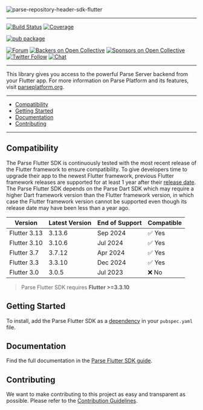 <img src="https://user-images.githubusercontent.com/5673677/166121333-2a144ce3-95bc-45d6-8840-d5b2885f2046.png" alt="parse-repository-header-sdk-flutter" style="max-width: 100%;">

---

[![Build Status](https://github.com/parse-community/Parse-SDK-Flutter/workflows/ci/badge.svg?branch=master)](https://github.com/parse-community/Parse-SDK-Flutter/actions?query=workflow%3Aci+branch%3Amaster)
[![Coverage](https://img.shields.io/codecov/c/github/parse-community/Parse-SDK-Flutter/master)](https://app.codecov.io/gh/parse-community/Parse-SDK-Flutter/branch/master)

[![pub package](https://img.shields.io/pub/v/parse_server_sdk_flutter.svg)](https://pub.dev/packages/parse_server_sdk_flutter)

[![Forum](https://img.shields.io/discourse/https/community.parseplatform.org/topics.svg)](https://community.parseplatform.org/c/parse-server)
[![Backers on Open Collective](https://opencollective.com/parse-server/backers/badge.svg)][open-collective-link]
[![Sponsors on Open Collective](https://opencollective.com/parse-server/sponsors/badge.svg)][open-collective-link]
[![Twitter Follow](https://img.shields.io/twitter/follow/ParsePlatform.svg?label=Follow%20us&style=social)](https://twitter.com/intent/follow?screen_name=ParsePlatform)
[![Chat](https://img.shields.io/badge/Chat-Join!-%23fff?style=social&logo=slack)](https://chat.parseplatform.org)

---

This library gives you access to the powerful Parse Server backend from your Flutter app. For more
information on Parse Platform and its features,
visit [parseplatform.org](https://parseplatform.org).

---

- [Compatibility](#compatibility)
- [Getting Started](#getting-started)
- [Documentation](#documentation)
- [Contributing](#contributing)

---

## Compatibility

The Parse Flutter SDK is continuously tested with the most recent release of the Flutter framework
to ensure compatibility. To give developers time to upgrade their app to the newest Flutter
framework, previous Flutter framework releases are supported for at least 1 year after
their [release date](https://docs.flutter.dev/release/archive?tab=linux). The Parse Flutter SDK
depends on the Parse Dart SDK which may require a higher Dart framework version than the Flutter
framework version, in which case the Flutter framework version cannot be supported even though its
release date may have been less than a year ago.

| Version      | Latest Version | End of Support | Compatible |
|--------------|----------------|----------------|------------|
| Flutter 3.13 | 3.13.6         | Sep 2024       | ✅ Yes      |
| Flutter 3.10 | 3.10.6         | Jul 2024       | ✅ Yes      |
| Flutter 3.7  | 3.7.12         | Apr 2024       | ✅ Yes      |
| Flutter 3.3  | 3.3.10         | Dec 2024       | ✅ Yes      |
| Flutter 3.0  | 3.0.5          | Jul 2023       | ❌ No       |

> Parse Flutter SDK requires **Flutter >=3.3.10**

## Getting Started

To install, add the Parse Flutter SDK as
a [dependency](https://pub.dev/packages/parse_server_sdk_flutter/install) in your `pubspec.yaml`
file.

## Documentation

Find the full documentation in the [Parse Flutter SDK guide][guide].

## Contributing

We want to make contributing to this project as easy and transparent as possible. Please refer to
the [Contribution Guidelines](https://github.com/parse-community/Parse-SDK-Flutter/blob/master/CONTRIBUTING.md).

[guide]: https://docs.parseplatform.org/flutter/guide/

[open-collective-link]: https://opencollective.com/parse-server
